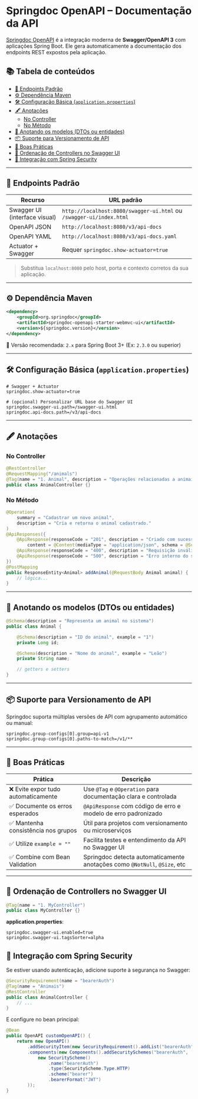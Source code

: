# Springdoc OpenAPI – Documentação da API

[Springdoc OpenAPI](https://springdoc.org/) é a integração moderna de **Swagger/OpenAPI 3** com aplicações Spring Boot. Ele gera automaticamente a documentação dos endpoints REST expostos pela aplicação.

## 📚 Tabela de conteúdos

- [📌 Endpoints Padrão](#-endpoints-padrão)
- [⚙️ Dependência Maven](#-dependência-maven)
- [🛠️ Configuração Básica (`application.properties`)](#-configuração-básica-applicationproperties)
- [🖋️ Anotações](#-anotações)
  - [No Controller](#no-controller)
  - [No Método](#no-método)
- [🧪 Anotando os modelos (DTOs ou entidades)](#-anotando-os-modelos-dtos-ou-entidades)
- [📦 Suporte para Versionamento de API](#-suporte-para-versionamento-de-api)
- [🧠 Boas Práticas](#-boas-práticas)
- [🔖 Ordenação de Controllers no Swagger UI](#-ordenação-de-controllers-no-swagger-ui)
- [🧱 Integração com Spring Security](#-integração-com-spring-security)

---

## 📌 Endpoints Padrão

| Recurso                       | URL padrão                                                          |
| ----------------------------- | ------------------------------------------------------------------- |
| Swagger UI (interface visual) | `http://localhost:8080/swagger-ui.html` ou `/swagger-ui/index.html` |
| OpenAPI JSON                  | `http://localhost:8080/v3/api-docs`                                 |
| OpenAPI YAML                  | `http://localhost:8080/v3/api-docs.yaml`                            |
| Actuator + Swagger            | Requer `springdoc.show-actuator=true`                               |

> Substitua `localhost:8080` pelo host, porta e contexto corretos da sua aplicação.

---

## ⚙️ Dependência Maven

```xml
<dependency>
    <groupId>org.springdoc</groupId>
    <artifactId>springdoc-openapi-starter-webmvc-ui</artifactId>
    <version>${springdoc.version}</version>
</dependency>
```

🔁 Versão recomendada: `2.x` para Spring Boot 3+
(Ex: `2.3.0` ou superior)

---

## 🛠️ Configuração Básica (`application.properties`)

```properties
# Swagger + Actuator
springdoc.show-actuator=true

# (opcional) Personalizar URL base do Swagger UI
springdoc.swagger-ui.path=/swagger-ui.html
springdoc.api-docs.path=/v3/api-docs
```

---

## 🖋️ Anotações

### No Controller

```java
@RestController
@RequestMapping("/animals")
@Tag(name = "1. Animal", description = "Operações relacionadas a animais")
public class AnimalController {}
```

### No Método

```java
@Operation(
    summary = "Cadastrar um novo animal",
    description = "Cria e retorna o animal cadastrado."
)
@ApiResponses({
    @ApiResponse(responseCode = "201", description = "Criado com sucesso",
        content = @Content(mediaType = "application/json", schema = @Schema(implementation = Animal.class))),
    @ApiResponse(responseCode = "400", description = "Requisição inválida"),
    @ApiResponse(responseCode = "500", description = "Erro interno do servidor")
})
@PostMapping
public ResponseEntity<Animal> addAnimal(@RequestBody Animal animal) {
    // lógica...
}
```

---

## 🧪 Anotando os modelos (DTOs ou entidades)

```java
@Schema(description = "Representa um animal no sistema")
public class Animal {

    @Schema(description = "ID do animal", example = "1")
    private Long id;

    @Schema(description = "Nome do animal", example = "Leão")
    private String name;

    // getters e setters
}
```

---

## 📦 Suporte para Versionamento de API

Springdoc suporta múltiplas versões de API com agrupamento automático ou manual:

```properties
springdoc.group-configs[0].group=api-v1
springdoc.group-configs[0].paths-to-match=/v1/**
```

---

## 🧠 Boas Práticas

| Prática                            | Descrição                                                                 |
| ---------------------------------- | ------------------------------------------------------------------------- |
| ❌ Evite expor tudo automaticamente | Use `@Tag` e `@Operation` para documentação clara e controlada            |
| ✅ Documente os erros esperados     | `@ApiResponse` com código de erro e modelo de erro padronizado            |
| ✅ Mantenha consistência nos grupos | Útil para projetos com versionamento ou microserviços                     |
| ✅ Utilize `example = ""`           | Facilita testes e entendimento da API no Swagger UI                       |
| ✅ Combine com Bean Validation      | Springdoc detecta automaticamente anotações como `@NotNull`, `@Size`, etc |

---

## 🔖 Ordenação de Controllers no Swagger UI

```java
@Tag(name = "1. MyController")
public class MyController {}
```

**application.properties**:

```properties
springdoc.swagger-ui.enabled=true
springdoc.swagger-ui.tagsSorter=alpha
```

## 🧱 Integração com Spring Security

Se estiver usando autenticação, adicione suporte à segurança no Swagger:

```java
@SecurityRequirement(name = "bearerAuth")
@Tag(name = "Animais")
@RestController
public class AnimalController {
    // ...
}
```

E configure no bean principal:

```java
@Bean
public OpenAPI customOpenAPI() {
    return new OpenAPI()
        .addSecurityItem(new SecurityRequirement().addList("bearerAuth"))
        .components(new Components().addSecuritySchemes("bearerAuth",
            new SecurityScheme()
                .name("bearerAuth")
                .type(SecurityScheme.Type.HTTP)
                .scheme("bearer")
                .bearerFormat("JWT")
        ));
}
```